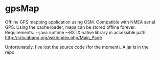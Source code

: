 gpsMap
======

Offline GPS mapping application using OSM. Compatible with NMEA serial GPS.
Using the cache loader, maps can be stored offline forever.
Requirements:
	--java runtime
	--RXTX native library in accessible path. http://rxtx.qbang.org/wiki/index.php/Main_Page

Unfortunately, I've lost the source code (for the moment). A jar is in the repo.
